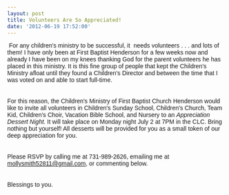 ```yaml
---
layout: post
title: Volunteers Are So Appreciated!
date: '2012-06-19 17:52:00'
---
```


<span style="font-family: Arial, Helvetica, sans-serif;"> For any children's ministry to be successful, it  needs volunteers . . . and lots of them! I have only been at First Baptist Henderson for a few weeks now and already I have been on my knees thanking God for the parent volunteers he has placed in this ministry. It is this fine group of people that kept the Children's Ministry afloat until they found a Children's Director and between the time that I was voted on and able to start full-time. </span><br /><span style="font-family: Arial, Helvetica, sans-serif;"><br /></span><br /><span style="font-family: Arial, Helvetica, sans-serif;">For this reason, the Children's Ministry of First Baptist Church Henderson would like to invite all volunteers in Children's Sunday School, Children's Church, Team Kid, Children's Choir, Vacation Bible School, and Nursery to an <i>Appreciation Dessert Night. </i>It will take place on Monday night July 2 at 7PM in the CLC. Bring nothing but yourself! All desserts will be provided for you as a small token of our deep appreciation for you. </span><br /><span style="font-family: Arial, Helvetica, sans-serif;"><br /></span><br /><span style="font-family: Arial, Helvetica, sans-serif;">Please RSVP by calling me at 731-989-2626, emailing me at mollysmith52811@gmail.com, or commenting below. </span><br /><span style="font-family: Arial, Helvetica, sans-serif;"><br /></span><br /><span style="font-family: Arial, Helvetica, sans-serif;">Blessings to you. </span>